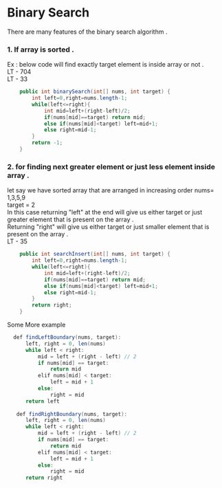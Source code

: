 # Binary Search 
There are many features of the binary search algorithm . 

### 1. If array is sorted . 
Ex : below code will find exactly target element is inside array or not .    
LT - 704  
LT - 33  
```java
    public int binarySearch(int[] nums, int target) {
        int left=0,right=nums.length-1;
        while(left<=right){
            int mid=left+(right-left)/2;
            if(nums[mid]==target) return mid;
            else if(nums[mid]<target) left=mid+1;
            else right=mid-1;
        }
        return -1;
    }
```
### 2. for finding next greater element or just less element inside array . 
let say we have sorted array that are arranged in increasing order 
nums= 1,3,5,9  
target = 2  
In this case returning "left" at the end will give us either target or just greater element that is present on the array .  
Returning "right" will give us either target or just smaller element that is present on the array .  
LT - 35  
```java
    public int searchInsert(int[] nums, int target) {
        int left=0,right=nums.length-1;
        while(left<=right){
            int mid=left+(right-left)/2;
            if(nums[mid]==target) return mid;
            else if(nums[mid]<target) left=mid+1;
            else right=mid-1;
        }
        return right;
    }
```
Some More example 
```java
  def findLeftBoundary(nums, target):
      left, right = 0, len(nums)
      while left < right:
          mid = left + (right - left) // 2
          if nums[mid] == target:
              return mid
          elif nums[mid] < target:
              left = mid + 1
          else:
              right = mid
      return left
   
   def findRightBoundary(nums, target):
      left, right = 0, len(nums)
      while left < right:
          mid = left + (right - left) // 2
          if nums[mid] == target:
              return mid
          elif nums[mid] < target:
              left = mid + 1
          else:
              right = mid
      return right
```

